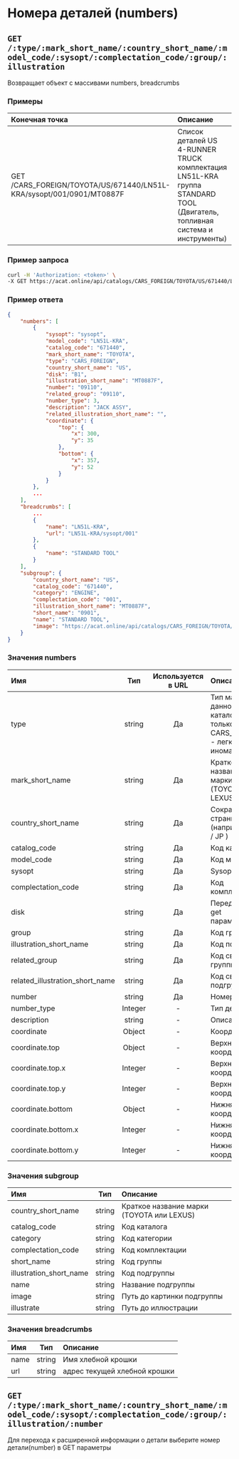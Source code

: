 # Номера деталей (numbers)

## `GET /:type/:mark_short_name/:country_short_name/:model_code/:sysopt/:complectation_code/:group/:illustration`

Возвращает объект с массивами numbers, breadcrumbs

### Примеры

| Конечная точка | Описание |
| :---- | :--------------- |
| GET /CARS_FOREIGN/TOYOTA/US/671440/LN51L-KRA/sysopt/001/0901/MT0887F | Список деталей US 4-RUNNER TRUCK комплектация LN51L-KRA группа STANDARD TOOL (Двигатель, топливная система и инструменты) |

### Пример запроса

```bash
curl -H 'Authorization: <token>' \
-X GET https://acat.online/api/catalogs/CARS_FOREIGN/TOYOTA/US/671440/LN51L-KRA/sysopt/001/0901/MT0887F
```

### Пример ответа

```json
{
    "numbers": [
        {
            "sysopt": "sysopt",
            "model_code": "LN51L-KRA",
            "catalog_code": "671440",
            "mark_short_name": "TOYOTA",
            "type": "CARS_FOREIGN",
            "country_short_name": "US",
            "disk": "B1",
            "illustration_short_name": "MT0887F",
            "number": "09110",
            "related_group": "09110",
            "number_type": 3,
            "description": "JACK ASSY",
            "related_illustration_short_name": "",
            "coordinate": {
                "top": {
                    "x": 300,
                    "y": 35
                },
                "bottom": {
                    "x": 357,
                    "y": 52
                }
            }
        },
        ...
    ],
    "breadcrumbs": [
        ...
        {
            "name": "LN51L-KRA",
            "url": "LN51L-KRA/sysopt/001"
        },
        {
            "name": "STANDARD TOOL"
        }
    ],
    "subgroup": {
        "country_short_name": "US",
        "catalog_code": "671440",
        "category": "ENGINE",
        "complectation_code": "001",
        "illustration_short_name": "MT0887F",
        "short_name": "0901",
        "name": "STANDARD TOOL",
        "image": "https://acat.online/api/catalogs/CARS_FOREIGN/TOYOTA/US/671440/LN51L-KRA/sysopt/001/0901/MT0887F/image",
    }
}
```

### Значения numbers

| Имя | Тип | Используется в URL | Описание |
| :---- | :------: | :------: | :--------------- |
| type | string | Да | Тип машины (в данном каталоге только CARS_FOREIGN - легковые иномарки)  |
| mark_short_name | string | Да | Краткое название марки (TOYOTA или LEXUS) |
| country_short_name | string | Да | Сокращение страны (например: US / JP ) |
| catalog_code | string | Да | Код каталога |
| model_code | string | Да | Код модели |
| sysopt | string | Да | Sysopt |
| complectation_code | string | Да | Код комплектации |
| disk | string | Да | Передается get параметром |
| group | string | Да | Код группы |
| illustration_short_name | string | Да | Код подгруппы |
| related_group | string | Да | Код связанной группы |
| related_illustration_short_name | string | Да | Код связанной подгруппы |
| number | string | Да | Номер детали |
| number_type | Integer | - | Тип детали |
| description | string | - | Описание |
| coordinate | Object | - | Координата |
| coordinate.top | Object | - | Верхняя координата |
| coordinate.top.x | Integer | - | Верхняя координата Х |
| coordinate.top.y | Integer | - | Верхняя координата Y |
| coordinate.bottom | Object | - | Нижняя координата |
| coordinate.bottom.x | Integer | - | Нижняя координата Х |
| coordinate.bottom.y | Integer | - | Нижняя координата Y |

### Значения subgroup

| Имя | Тип | Описание |
| :---- | :------: | :--------------- |
| country_short_name | string | Краткое название марки (TOYOTA или LEXUS) |
| catalog_code | string | Код каталога |
| category | string | Код категории |
| complectation_code | string | Код комплектации |
| short_name | string | Код группы |
| illustration_short_name | string | Код подгруппы |
| name | string | Название подгруппы |
| image | string | Путь до картинки подгруппы |
| illustrate | string | Путь до иллюстрации |


### Значения breadcrumbs

| Имя | Тип | Описание |
| :---- | :------: | :--------------- |
| name | string | Имя хлебной крошки |
| url | string | адрес текущей хлебной крошки |

## `GET /:type/:mark_short_name/:country_short_name/:model_code/:sysopt/:complectation_code/:group/:illustration/:number`

Для перехода к расширенной информации о детали выберите номер детали(number) в GET параметры
